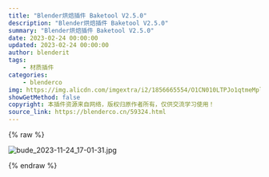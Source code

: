 ```yaml
---
title: "Blender烘焙插件 Baketool V2.5.0"
description: "Blender烘焙插件 Baketool V2.5.0"
summary: "Blender烘焙插件 Baketool V2.5.0"
date: 2023-02-24 00:00:00
updated: 2023-02-24 00:00:00
author: blenderit
tags: 
    - 材质插件
categories:
    - blenderco
img: https://img.alicdn.com/imgextra/i2/1856665554/O1CN010LTPJo1qtmeMplqdB_!!1856665554.jpg
showGetMethod: false
copyright: 本插件资源来自网络，版权归原作者所有，仅供交流学习使用！
source_link: https://blenderco.cn/59324.html
---
```


{% raw %}
<p><img src="https://img.alicdn.com/imgextra/i2/1856665554/O1CN010LTPJo1qtmeMplqdB_!!1856665554.jpg" alt="bude_2023-11-24_17-01-31.jpg"></p>
<div style="display: none">blenderco</div>
{% endraw %}